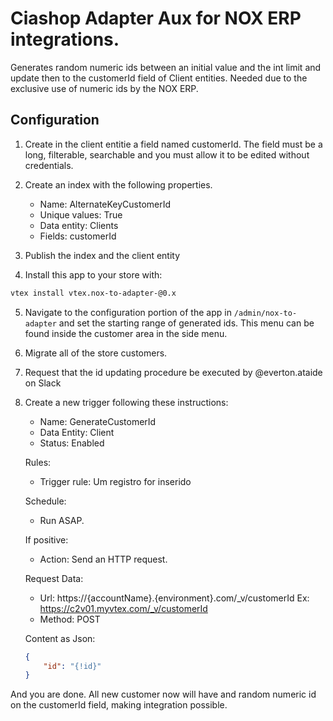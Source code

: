 # Ciashop Adapter Aux for NOX ERP integrations.

Generates random numeric ids between an initial value and the int limit and update then to the customerId field of Client entities. Needed due to the exclusive use of numeric ids by the NOX ERP.

## Configuration

1. Create in the client entitie a field named customerId. The field must be a long, filterable, searchable and you must allow it to be edited without credentials. 

2. Create an index with the following properties. 
    - Name: AlternateKeyCustomerId
    - Unique values: True
    - Data entity: Clients
    - Fields: customerId

3. Publish the index and the client entity

4. Install this app to your store with:
```sh
vtex install vtex.nox-to-adapter-@0.x
```
5. Navigate to the configuration portion of the app in `/admin/nox-to-adapter` and set the starting range of generated ids. This menu can be found inside the customer area in the side menu.

6. Migrate all of the store customers.

7. Request that the id updating procedure be executed by @everton.ataide on Slack

8. Create a new trigger following these instructions:
    - Name: GenerateCustomerId
    - Data Entity: Client
    - Status: Enabled

    Rules:
    - Trigger rule: Um registro for inserido

    Schedule:
    - Run ASAP.

    If positive:
    - Action: Send an HTTP request.

    Request Data:
    - Url: https://{accountName}.{environment}.com/_v/customerId
           Ex: https://c2v01.myvtex.com/_v/customerId
    - Method: POST

    Content as Json:    
    ```json
    {
        "id": "{!id}"
    }
    ```

And you are done. All new customer now will have and random numeric id on the customerId field, making integration possible.